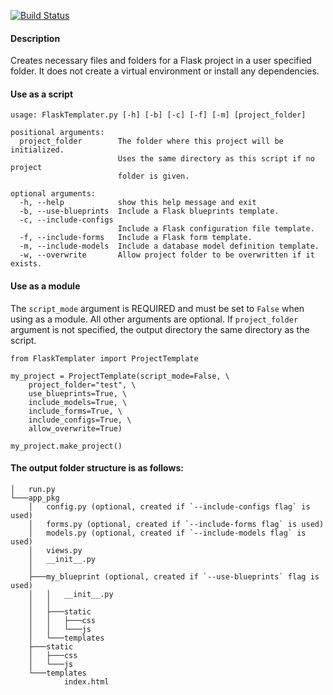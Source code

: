 [![Build Status](https://travis-ci.com/ATran31/flask-templater.svg?branch=master)](https://travis-ci.com/ATran31/flask-templater)

#### Description
Creates necessary files and folders for a Flask project in a user specified folder. It does not create a virtual environment or install any dependencies.

#### Use as a script
```
usage: FlaskTemplater.py [-h] [-b] [-c] [-f] [-m] [project_folder]

positional arguments:
  project_folder        The folder where this project will be initialized.
                        Uses the same directory as this script if no project
                        folder is given.

optional arguments:
  -h, --help            show this help message and exit
  -b, --use-blueprints  Include a Flask blueprints template.
  -c, --include-configs
                        Include a Flask configuration file template.
  -f, --include-forms   Include a Flask form template.
  -m, --include-models  Include a database model definition template.
  -w, --overwrite       Allow project folder to be overwritten if it exists.
```
#### Use as a module
The `script_mode` argument is REQUIRED and must be set to `False` when using as a module. All other arguments are optional. If `project_folder` argument is not specified, the output directory the same directory as the script.

```
from FlaskTemplater import ProjectTemplate

my_project = ProjectTemplate(script_mode=False, \
    project_folder="test", \
    use_blueprints=True, \
    include_models=True, \
    include_forms=True, \
    include_configs=True, \
    allow_overwrite=True)

my_project.make_project()

```

#### The output folder structure is as follows:
```
│   run.py
└───app_pkg
    │   config.py (optional, created if `--include-configs flag` is used)
    │   forms.py (optional, created if `--include-forms flag` is used)
    │   models.py (optional, created if `--include-models flag` is used)
    │   views.py
    │   __init__.py
    │
    ├───my_blueprint (optional, created if `--use-blueprints` flag is used)
    │   │   __init__.py
    │   │
    │   ├───static
    │   │   ├───css
    │   │   └───js
    │   └───templates
    ├───static
    │   ├───css
    │   └───js
    └───templates
            index.html
```
